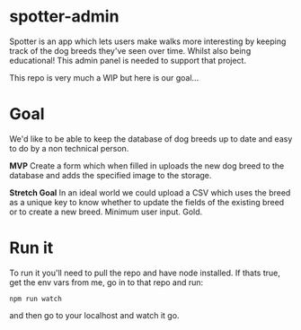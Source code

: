 # spotter-admin
Spotter is an app which lets users make walks more interesting by keeping track of the dog breeds they've seen over time. Whilst also being educational! This admin panel is needed to support that project. 

This repo is very much a WIP but here is our goal...

# Goal

We'd like to be able to keep the database of dog breeds up to date and easy to do by a non technical person.

**MVP** Create a form which when filled in uploads the new dog breed to the database and adds the specified image to the storage.

**Stretch Goal** In an ideal world we could upload a CSV which uses the breed as a unique key to know whether to update the fields of the existing breed or to create a new breed. Minimum user input. Gold. 

# Run it

To run it you'll need to pull the repo and have node installed. If thats true, get the env vars from me, go in to that repo and run:

`npm run watch`

and then go to your localhost and watch it go. 

